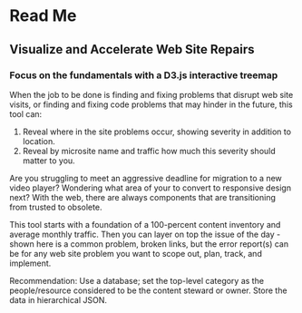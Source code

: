 # Read Me

## Visualize and Accelerate Web Site Repairs 

### Focus on the fundamentals with a D3.js interactive treemap

When the job to be done is finding and fixing problems that disrupt web site visits, or finding and fixing code problems that may hinder  in the future, this tool can:

1. Reveal where in the site problems occur, showing severity in addition to location.
2. Reveal by microsite name and traffic how much this severity should matter to you.

Are you struggling to meet an aggressive deadline for migration to a new video player? Wondering what area of your to convert to responsive design next? With the web, there are always components that are transitioning from trusted to obsolete.

This tool starts with a foundation of a 100-percent content inventory and average monthly traffic. Then you can layer on top the issue of the day - shown here is a common problem, broken links, but the error report(s) can be for any web site problem you want to scope out, plan, track, and implement.

Recommendation: Use a database; set the top-level category as the people/resource considered to be the content steward or owner. Store the data in hierarchical JSON.